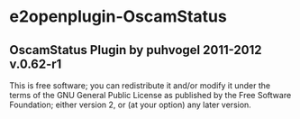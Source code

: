 # e2openplugin-OscamStatus

## OscamStatus Plugin by puhvogel 2011-2012 v.0.62-r1

This is free software; you can redistribute it and/or modify it under
the terms of the GNU General Public License as published by the Free
Software Foundation; either version 2, or (at your option) any later
version.
